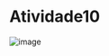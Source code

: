 # Atividade10

![image](https://github.com/user-attachments/assets/0aa957df-5215-4397-8736-54a2645f397e)

 
